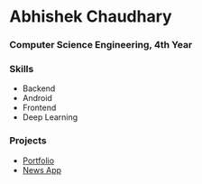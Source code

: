 # Abhishek Chaudhary

### Computer Science Engineering, 4th Year

### Skills
- Backend
- Android
- Frontend
- Deep Learning

### Projects
- [Portfolio](https://abhishekchd.github.io/)
- [News App](https://github.com/AbhishekChd/NewsApp)

